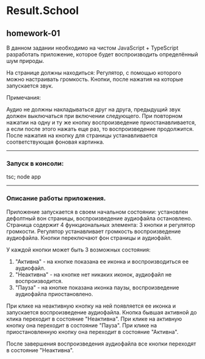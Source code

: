 
# Result.School
## homework-01
В данном задании необходимо на чистом JavaScript + TypeScript разработать приложение, которое будет воспроизводить определённый шум природы.

На странице должны находиться:
Регулятор, с помощью которого можно настраивать громкость.
Кнопки, после нажатия на которые запускается звук.

Примечания:

Аудио не должны накладываться друг на друга, предыдущий звук должен выключаться при включении следующего.
При повторном нажатии на одну и ту же кнопку воспроизведение приостанавливается, а если после этого нажать еще раз, то воспроизведение продолжится.
После нажатия на кнопку для страницы устанавливается соответствующая фоновая картинка.

---
### Запуск в консоли:
tsc; node app

---
### Описание работы приложения.

Приложение запускается в своем начальном состоянии: установлен дефолтный вон страницы, воспроизведение аудиофайла остановлено.
Страница содержит 4 функциональных элемента: 3 кнопки и регулятор громкости.
Регулятор устанавливает громкость воспроизведение аудиофайла.
Кнопки переключают фон страницы и аудиофайл.

У каждой кнопки может быть 3 возможных состояния:
1. "Активна" - на кнопке показана ее иконка и воспроизводиться ее аудиофайл.
2. "Неактивна" - на кнопке нет никаких иконок, аудиофайл не воспроизводится.
3. "Пауза" - на кнопке показана иконка паузы, воспроизведение аудиофайла приостановлено.

При клике на неактивную кнопку на ней появляется ее иконка и запускается воспроизведение аудиофайла. Кнопка бывшая активной до клика переходит в состояние "Неактивна".
При клике на активную кнопку она переходит в состояние "Пауза".
При клике на приостановленную кнопку она переходит в состояние "Активна".

После завершения воспроизведения аудиофайла все кнопки переходят в состояние "Неактивна".
